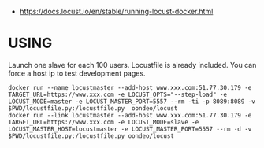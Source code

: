 
* https://docs.locust.io/en/stable/running-locust-docker.html

# USING
Launch one slave for each 100 users. Locustfile is already included. You can force a host ip to test development pages.

```
docker run --name locustmaster --add-host www.xxx.com:51.77.30.179 -e TARGET_URL=https://www.xxx.com -e LOCUST_OPTS="--step-load" -e LOCUST_MODE=master -e LOCUST_MASTER_PORT=5557 --rm -ti -p 8089:8089 -v $PWD/locustfile.py:/locustfile.py  oondeo/locust
docker run --link locustmaster --add-host www.xxx.com:51.77.30.179 -e TARGET_URL=https://www.xxx.com -e LOCUST_MODE=slave -e LOCUST_MASTER_HOST=locustmaster -e LOCUST_MASTER_PORT=5557 --rm -d -v $PWD/locustfile.py:/locustfile.py oondeo/locust
```
